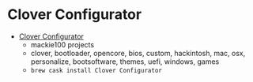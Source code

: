 # Clover Configurator
- [Clover Configurator](https://mackie100projects.altervista.org/)
  -  mackie100 projects
  - clover, bootloader, opencore, bios, custom, hackintosh, mac, osx, personalize, bootsoftware, themes, uefi, windows, games
  - `brew cask install Clover Configurator`
